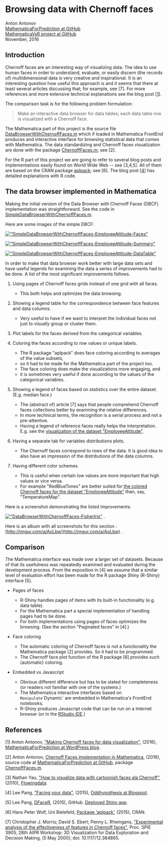 
# Browsing data with Chernoff faces
Anton Antonov  
[MathematicaForPrediction at GitHub](https://github.com/antononcube/MathematicaForPrediction)  
[MathematicaVsR project at GitHub](https://github.com/antononcube/MathematicaVsR/tree/master/Projects)  
November, 2016

## Introduction

Chernoff faces are an interesting way of visualizing data. The idea to use human faces in order to understand, evaluate, or easily discern (the records of) multidimensional data is very creative and inspirational. It is an interesting question how useful this approach is and it seems that there at least several articles discussing that; for example, see [7]. For more references and more extensive technical explanations see the blog post [[1](https://mathematicaforprediction.wordpress.com/2016/06/03/making-chernoff-faces-for-data-visualization/)].

The comparison task is for the following problem formulation:

> Make an interactive data browser for data tables; each data table row is visualized with a Chernoff face.

The Mathematica part of this project is the source file [DataBrowserWithChernoffFaces.m](https://github.com/antononcube/MathematicaVsR/blob/master/Projects/BrowsingDataWithChernoffFaces/Mathematica/DataBrowserWithChernoffFaces.m) which if loaded in Mathematica FrontEnd produces and interactive interface for browsing statistical data that comes with Mathematica. The data standardizing and Chernoff faces visualization are done with the package [ChernoffFaces.m](https://github.com/antononcube/MathematicaForPrediction/blob/master/ChernoffFaces.m); see [2].

For the R part of this project we are going to refer to several blog posts and implementations easily found on World Wide Web -- see [3,4,5]. All of them are based on the CRAN package [aplpack](https://cran.r-project.org/web/packages/aplpack/aplpack.pdf); see [6]. The blog post [[4](http://oddhypothesis.blogspot.com/2015/10/facing-your-data.html)] has detailed explanations with R code.


## The data browser implemented in Mathematica

Making the initial version of the Data Browser with Chernoff Faces (DBCF) implementation was straightforward. See the code in [SimpleDataBrowserWithChernoffFaces.m](https://github.com/antononcube/MathematicaVsR/blob/master/Projects/BrowsingDataWithChernoffFaces/Mathematica/SimpleDataBrowserWithChernoffFaces.m).

Here are some images of the simple DBCF:

[!["SimpleDataBrowserWithChernoffFaces-EmployeeAttitude-Faces"](http://i.imgur.com/j5tSADxl.png)](http://i.imgur.com/j5tSADx.png)

[!["SimpleDataBrowserWithChernoffFaces-EmployeeAttitude-Summary"](http://i.imgur.com/V6FjU8fl.png)](http://i.imgur.com/V6FjU8f.png)

[!["SimpleDataBrowserWithChernoffFaces-EmployeeAttitude-DataTable"](http://i.imgur.com/vKJvYtyl.png)](http://i.imgur.com/vKJvYty.png)

In order to make that data browser work better with large data sets and have useful legends for examining the data a series of improvements had to be done. 
A list of the most significant improvements follows.

1. Using pages of Chernoff faces grids instead of one grid with all faces.
   - This both helps and optimizes the data browsing.   

2. Showing a legend table for the correspondence between face features and data columns.
   - Very useful to have if we want to interpret the individual faces not just to visually group or cluster them.

3. Plot labels for the faces derived from the categorical variables.

4. Coloring the faces according to row values or unique labels.
   - The R package "aplpack" does face coloring according to averages of the value subsets,
   - so it had to be made for the Mathematica part of the project too.
   - The face coloring does make the visualizations more engaging, and
   - it is sometimes very useful if done according to the values of the categorical variables. 

5. Showing a legend of faces based on statistics over the entire dataset. (E.g. median face.)
   - The (abstract of) article [7] says that people comprehend Chernoff faces collections better by examining the relative differences.  
   - In more technical terms, the recognition is a serial process and not a pre-attentive.
   - Having a legend of reference faces really helps the interpretation. E.g. see the [visualization of the dataset "EmployeeAttitude"](http://i.imgur.com/PFQf3aB.png).

6. Having a separate tab for variables distributions plots.
   - The Chernoff faces correspond to rows of the data. It is good idea to also have an impression of the distributions of the data columns.

7. Having different color schemes.
   - This is useful when certain low values are more important that high values or vice versa.
   - For example "RedBlueTones" are better suited for [the colored Chernoff faces for the dataset "EmployeeAttitude"](http://i.imgur.com/PFQf3aB.png) than, say, "TemperatureMap".

Here is a screenshot demonstrating the listed improvements:

[!["DataBrowserWithChernoffFaces-FisherIris"](http://i.imgur.com/pY1qm5fl.png)](http://i.imgur.com/pY1qm5f.png) .

Here is an album with all screenshots for this section : [http://imgur.com/a/AoLbw](http://imgur.com/a/AoLbw) . 

## Comparison

The Mathematica interface was made over a larger set of datasets. Because of that its usefulness was repeatedly examined and evaluated during the development process. From the exposition in [4] we assume that a similar level of evaluation effort has been made for the R package Shiny (R-Shiny) interface [5]. 

* Pages of faces
  - R-Shiny handles pages of items with its built-in functionality (e.g. data table). 
  - For the Mathematica part a special implementation of handling pages had to be done.
  - For both implementations using pages of faces optimizes the browsing. (See the section "Paginated faces" in [4].)

* Face coloring   
  - The automatic coloring of Chernoff faces is not a functionality the Mathematica package [2] provides. So it had to be programmed. 
  - The Chernoff face plot function of the R package [6] provides such (automatic) coloring.

* Embedded vs Javascript
   - Obvious different difference but has to be stated for completeness (or readers not familiar with one of the systems.)
   - The Mathematica interactive interfaces based on `Manipulate`\`Dynamic` are embedded in Mathematica's FrontEnd notebooks.       
   - R-Shiny produces Javascript code that can be run on a Internet browser (or in the [RStudio IDE](https://www.rstudio.com/products/rstudio/).)

## References

[1] Anton Antonov, ["Making Chernoff faces for data visualization"](https://mathematicaforprediction.wordpress.com/2016/06/03/making-chernoff-faces-for-data-visualization/), (2016), [MathematicaForPrediction at WordPress blog](https://mathematicaforprediction.wordpress.com).

[2] Anton Antonov, [Chernoff Faces implementation in Mathematica](https://github.com/antononcube/MathematicaForPrediction/blob/master/ChernoffFaces.m), (2016), source code at [MathematicaForPrediction at GitHub](https://github.com/antononcube/MathematicaForPrediction), package [ChernoffFaces.m](https://raw.githubusercontent.com/antononcube/MathematicaForPrediction/master/ChernoffFaces.m).

[3] Nathan Yau, ["How to visualize data with cartoonish faces ala Chernoff"](http://flowingdata.com/2010/08/31/how-to-visualize-data-with-cartoonish-faces/), (2010), [Flowingdata](http://flowingdata.com).

[4] Lee Pang, ["Facing your data"](http://oddhypothesis.blogspot.com/2015/10/facing-your-data.html), (2015), [Oddhypothesis at Blogspot](http://oddhypothesis.blogspot.com).

[5] Lee Pang, [DFaceR](https://github.com/wleepang/DFaceR), (2015), GitHub. [Deployed Shiny app](https://oddhypothesis.shinyapps.io/DFaceR/).

[6] Hans Peter Wolf, Uni Bielefeld, [Package ‘aplpack’](https://cran.r-project.org/web/packages/aplpack/aplpack.pdf), (2015), CRAN.

[7] Christopher J. Morris; David S. Ebert; Penny L. Rheingans, ["Experimental analysis of the effectiveness of features in Chernoff faces"](http://www.research.ibm.com/people/c/cjmorris/publications/Chernoff_990402.pdf), Proc. SPIE 3905, 28th AIPR Workshop: 3D Visualization for Data Exploration and Decision Making, (5 May 2000); doi: 10.1117/12.384865.

